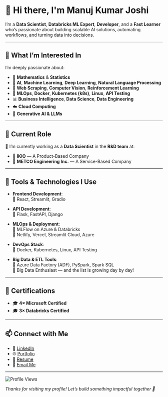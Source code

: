 # 👋 Hi there, I'm Manuj Kumar Joshi

I’m a **Data Scientist**, **Databricks ML Expert**, **Developer**, and a **Fast Learner** who’s passionate about building scalable AI solutions, automating workflows, and turning data into decisions.

---

## 🔭 What I’m Interested In

I’m deeply passionate about:

- 🧠 **Mathematics** & **Statistics**
- 🤖 **AI**, **Machine Learning**, **Deep Learning**, **Natural Language Processing**
- 🧹 **Web Scraping**, **Computer Vision**, **Reinforcement Learning**
- 🧱 **MLOps**, **Docker**, **Kubernetes (k8s)**, **Linux**, **API Testing**
- 📊 **Business Intelligence**, **Data Science**, **Data Engineering**
- ☁️ **Cloud Computing**
- 🌌 **Generative AI & LLMs**

---

## 💼 Current Role

🌱 I’m currently working as a **Data Scientist** in the **R&D team** at:

- 🏢 **IKIO** — A Product-Based Company  
- 🏢 **METCO Engineering Inc.** — A Service-Based Company

---

## 🚀 Tools & Technologies I Use

- **Frontend Development**:  
  🔹 React, Streamlit, Gradio

- **API Development**:  
  🔹 Flask, FastAPI, Django

- **MLOps & Deployment**:  
  🔹 MLFlow on Azure & Databricks  
  🔹 Netlify, Vercel, Streamlit Cloud, Azure

- **DevOps Stack**:  
  🔹 Docker, Kubernetes, Linux, API Testing

- **Big Data & ETL Tools**:  
  🔹 Azure Data Factory (ADF), PySpark, Spark SQL  
  🔹 Big Data Enthusiast — and the list is growing day by day!

---

## 📜 Certifications

- 🎓 **4× Microsoft Certified**
- 🎓 **3× Databricks Certified**

---

## 📫 Connect with Me

- 🔗 [LinkedIn](https://www.linkedin.com/in/manujjoshi/)
- 🌐 [Portfolio](https://sites.google.com/view/manujs-portfolio/home?authuser=1)
- 📄 [Resume](https://sites.google.com/view/manujs-portfolio/my-resume?authuser=1)
- 📧 [Email Me](mailto:yourname@example.com)

---

![Profile Views](https://komarev.com/ghpvc/?username=manujjoshi52)

_Thanks for visiting my profile! Let’s build something impactful together 🚀_
